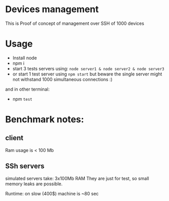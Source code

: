 Devices management
==================

This is Proof of concept of management over SSH of 1000 devices

Usage
=====

- Install node
- npm i
- start 3 tests servers using:
`node server1 & node server2 & node server3`
- or start 1 test server using
`npm start`
but beware the single server might not withstand 1000 simultaneous connections :)

and in other terminal:
- npm `test`



Benchmark notes:
================
client
------
Ram usage is < 100 Mb

SSh servers
-----------
simulated servers take: 3x100Mb RAM
They are just for test, so small memory leaks are possible.

Runtime: on slow (400$) machine is ~80 sec
